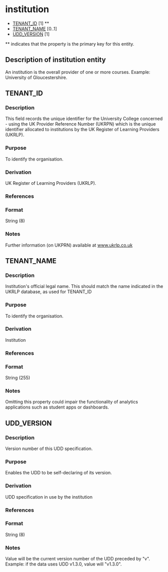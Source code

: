 # institution
* [TENANT_ID](#tenant_id) [1] **
* [TENANT_NAME](#tenant_name) [0..1]
* [UDD_VERSION](#udd_version) [1]

\** indicates that the property is the primary key for this entity.

## Description of institution entity
An institution is the overall provider of one or more courses.  Example: University of Gloucestershire.

## TENANT_ID
### Description
This field records the unique identifier for the University College concerned - using the UK Provider Reference Number (UKRPN) which is the unique identifier allocated to institutions by the UK Register of Learning Providers (UKRLP).

### Purpose
To identify the organisation.

### Derivation
UK Register of Learning Providers (UKRLP).

### References

### Format
String (8)

### Notes
Further information (on UKPRN) available at www.ukrlp.co.uk


## TENANT_NAME
### Description
Institution's official legal name. This should match the name indicated in the UKRLP database, as used for TENANT_ID

### Purpose
To identify the organisation.

### Derivation
Institution

### References

### Format
String (255)

### Notes
Omitting this property could impair the functionality of analytics applications such as student apps or dashboards.

## UDD_VERSION
### Description
Version number of this UDD specification.

### Purpose
Enables the UDD to be self-declaring of its version.

### Derivation
UDD specification in use by the institution

### References

### Format
String (8)

### Notes
Value will be the current version number of the UDD preceded by "v".  Example: if the data uses UDD v1.3.0, value will "v1.3.0".
